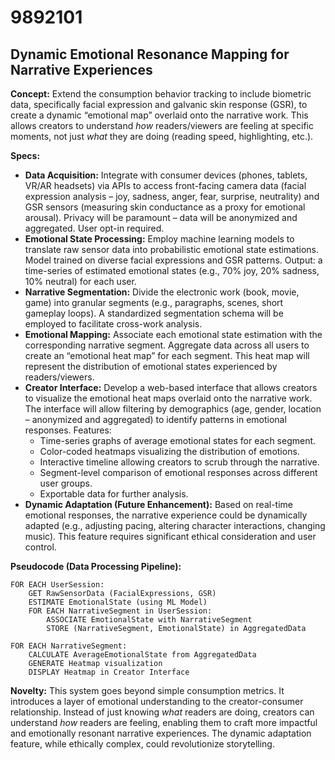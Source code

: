 # 9892101

## Dynamic Emotional Resonance Mapping for Narrative Experiences

**Concept:** Extend the consumption behavior tracking to include biometric data, specifically facial expression and galvanic skin response (GSR), to create a dynamic “emotional map” overlaid onto the narrative work. This allows creators to understand *how* readers/viewers are feeling at specific moments, not just *what* they are doing (reading speed, highlighting, etc.).

**Specs:**

*   **Data Acquisition:** Integrate with consumer devices (phones, tablets, VR/AR headsets) via APIs to access front-facing camera data (facial expression analysis – joy, sadness, anger, fear, surprise, neutrality) and GSR sensors (measuring skin conductance as a proxy for emotional arousal). Privacy will be paramount – data will be anonymized and aggregated. User opt-in required.
*   **Emotional State Processing:** Employ machine learning models to translate raw sensor data into probabilistic emotional state estimations. Model trained on diverse facial expressions and GSR patterns. Output: a time-series of estimated emotional states (e.g., 70% joy, 20% sadness, 10% neutral) for each user.
*   **Narrative Segmentation:** Divide the electronic work (book, movie, game) into granular segments (e.g., paragraphs, scenes, short gameplay loops). A standardized segmentation schema will be employed to facilitate cross-work analysis.
*   **Emotional Mapping:** Associate each emotional state estimation with the corresponding narrative segment. Aggregate data across all users to create an “emotional heat map” for each segment. This heat map will represent the distribution of emotional states experienced by readers/viewers.
*   **Creator Interface:** Develop a web-based interface that allows creators to visualize the emotional heat maps overlaid onto the narrative work. The interface will allow filtering by demographics (age, gender, location – anonymized and aggregated) to identify patterns in emotional responses. Features:
    *   Time-series graphs of average emotional states for each segment.
    *   Color-coded heatmaps visualizing the distribution of emotions.
    *   Interactive timeline allowing creators to scrub through the narrative.
    *   Segment-level comparison of emotional responses across different user groups.
    *   Exportable data for further analysis.
*   **Dynamic Adaptation (Future Enhancement):** Based on real-time emotional responses, the narrative experience could be dynamically adapted (e.g., adjusting pacing, altering character interactions, changing music). This feature requires significant ethical consideration and user control.

**Pseudocode (Data Processing Pipeline):**

```
FOR EACH UserSession:
    GET RawSensorData (FacialExpressions, GSR)
    ESTIMATE EmotionalState (using ML Model)
    FOR EACH NarrativeSegment in UserSession:
        ASSOCIATE EmotionalState with NarrativeSegment
        STORE (NarrativeSegment, EmotionalState) in AggregatedData

FOR EACH NarrativeSegment:
    CALCULATE AverageEmotionalState from AggregatedData
    GENERATE Heatmap visualization
    DISPLAY Heatmap in Creator Interface
```

**Novelty:** This system goes beyond simple consumption metrics. It introduces a layer of emotional understanding to the creator-consumer relationship. Instead of just knowing *what* readers are doing, creators can understand *how* readers are feeling, enabling them to craft more impactful and emotionally resonant narrative experiences. The dynamic adaptation feature, while ethically complex, could revolutionize storytelling.